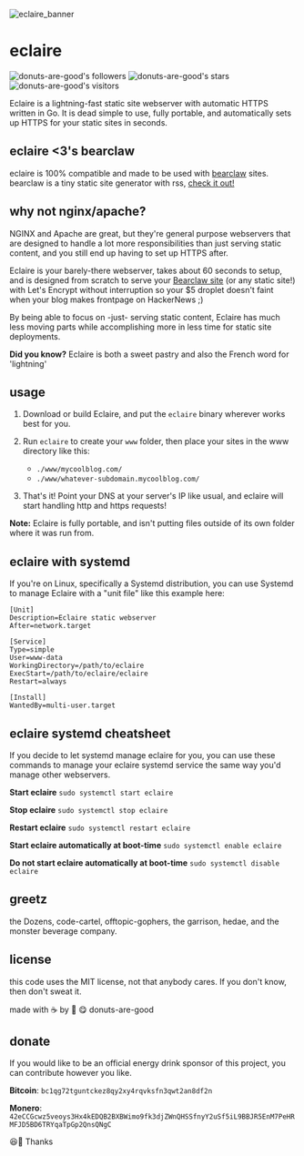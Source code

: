 ![eclaire_banner](https://user-images.githubusercontent.com/96031819/221114881-a53477d5-0e01-4fde-b015-08d236b5781a.png)

# eclaire

![donuts-are-good's followers](https://img.shields.io/github/followers/donuts-are-good?&color=555&style=for-the-badge&label=followers) ![donuts-are-good's stars](https://img.shields.io/github/stars/donuts-are-good?affiliations=OWNER%2CCOLLABORATOR&color=555&style=for-the-badge) ![donuts-are-good's visitors](https://komarev.com/ghpvc/?username=donuts-are-good&color=555555&style=for-the-badge&label=visitors)

Eclaire is a lightning-fast static site webserver with automatic HTTPS written in Go. It is dead simple to use, fully portable, and automatically sets up HTTPS for your static sites in seconds. 

## eclaire <3's bearclaw

eclaire is 100% compatible and made to be used with [bearclaw](https://github.com/donuts-are-good/bearclaw) sites. bearclaw is a tiny static site generator with rss, [check it out!](https://github.com/donuts-are-good/bearclaw) 

## why not nginx/apache?

NGINX and Apache are great, but they're general purpose webservers that are designed to handle a lot more responsibilities than just serving static content, and you still end up having to set up HTTPS after. 

Eclaire is your barely-there webserver, takes about 60 seconds to setup, and is designed from scratch to serve your [Bearclaw site](https://github.com/donuts-are-good/bearclaw) (or any static site!) with Let's Encrypt without interruption so your $5 droplet doesn't faint when your blog makes frontpage on HackerNews ;) 

By being able to focus on -just- serving static content, Eclaire has much less moving parts while accomplishing more in less time for static site deployments.

**Did you know?** Eclaire is both a sweet pastry and also the French word for 'lightning'

## usage

1. Download or build Eclaire, and put the `eclaire` binary wherever works best for you. 

2. Run `eclaire` to create your `www` folder, then place your sites in the www directory like this:

    - `./www/mycoolblog.com/`
    - `./www/whatever-subdomain.mycoolblog.com/`

3. That's it! Point your DNS at your server's IP like usual, and eclaire will start handling http and https requests!

**Note:** Eclaire is fully portable, and isn't putting files outside of its own folder where it was run from.

## eclaire with systemd

If you're on Linux, specifically a Systemd distribution, you can use Systemd to manage Eclaire with a "unit file" like this example here:

```
[Unit]
Description=Eclaire static webserver
After=network.target

[Service]
Type=simple
User=www-data
WorkingDirectory=/path/to/eclaire
ExecStart=/path/to/eclaire/eclaire
Restart=always

[Install]
WantedBy=multi-user.target
```

## eclaire systemd cheatsheet

If you decide to let systemd manage eclaire for you, you can use these commands to manage your eclaire systemd service the same way you'd manage other webservers.

**Start eclaire** `sudo systemctl start eclaire `

**Stop eclaire** `sudo systemctl stop eclaire `

**Restart eclaire** `sudo systemctl restart eclaire `

**Start eclaire automatically at boot-time** `sudo systemctl enable eclaire `

**Do not start eclaire automatically at boot-time** `sudo systemctl disable eclaire `


## greetz

the Dozens, code-cartel, offtopic-gophers, the garrison, hedae, and the monster beverage company.

## license

this code uses the MIT license, not that anybody cares. If you don't know, then don't sweat it.

made with ☕ by 🍩 😋 donuts-are-good


## donate

If you would like to be an official energy drink sponsor of this project, you can contribute however you like.

**Bitcoin**: `bc1qg72tguntckez8qy2xy4rqvksfn3qwt2an8df2n`

**Monero**: `42eCCGcwz5veoys3Hx4kEDQB2BXBWimo9fk3djZWnQHSSfnyY2uSf5iL9BBJR5EnM7PeHRMFJD5BD6TRYqaTpGp2QnsQNgC` 

😆👏 Thanks
